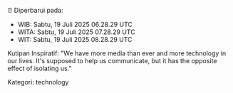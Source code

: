 ⏰ Diperbarui pada:
- WIB: Sabtu, 19 Juli 2025 06.28.29 UTC
- WITA: Sabtu, 19 Juli 2025 07.28.29 UTC
- WIT: Sabtu, 19 Juli 2025 08.28.29 UTC

Kutipan Inspiratif:
"We have more media than ever and more technology in our lives. It's supposed to help us communicate, but it has the opposite effect of isolating us."


Kategori: technology


